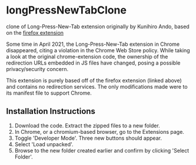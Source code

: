 # longPressNewTabClone
clone of Long-Press-New-Tab extension originally by Kunihiro Ando, based on the [firefox extension](https://addons.mozilla.org/en-US/firefox/addon/long_press_new_tab/)

Some time in April 2021, the Long-Press-New-Tab extension in Chrome disappeared, citing a violation in the Chrome Web Store policy. While taking a look at the original chrome-extension code, the ownership of the redirection URLs embedded in JS files have changed, posing a possible privacy/security concern.

This extension is purely based off of the firefox extension (linked above) and contains no redirection services. The only modifications made were to its manifest file to support Chrome.


## Installation Instructions
1. Download the code. Extract the zipped files to a new folder.
2. In Chrome, or a chromium-based browser, go to the Extensions page.
3. Toggle 'Developer Mode'. Three new buttons should appear.
4. Select 'Load unpacked'.
5. Browse to the new folder created earlier and confirm by clicking 'Select Folder'.
